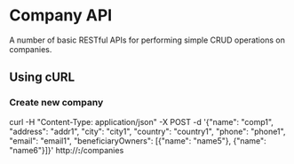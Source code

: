 # Company API

A number of basic RESTful APIs for performing simple CRUD operations on companies.
	
## Using cURL

### Create new company

curl -H "Content-Type: application/json" -X POST -d '{"name": "comp1", "address": "addr1", "city": "city1", "country": "country1", "phone": "phone1", "email": "email1", "beneficiaryOwners": [{"name": "name5"}, {"name": "name6"}]}' http://_<hostname>_**:_<port>_**/companies

